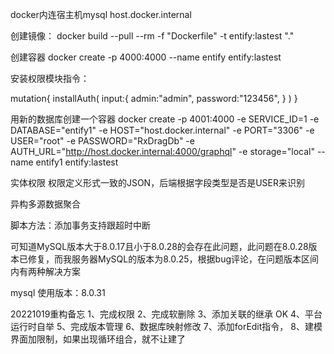 docker内连宿主机mysql host.docker.internal

创建镜像：
docker build --pull --rm -f "Dockerfile" -t entify:lastest "."

创建容器
docker create -p 4000:4000  --name entify  entify:lastest

安装权限模块指令：

mutation{
  installAuth(
    input:{
      admin:"admin", 
      password:"123456",
    }
  )
}

用新的数据库创建一个容器
docker create -p 4001:4000 -e SERVICE_ID=1 -e DATABASE="entify1" -e HOST="host.docker.internal" -e PORT="3306" -e USER="root" -e PASSWORD="RxDragDb" -e AUTH_URL="http://host.docker.internal:4000/graphql" -e storage="local" --name entify1  entify:lastest

实体权限
权限定义形式一致的JSON，后端根据字段类型是否是USER来识别

异构多源数据聚合

脚本方法：添加事务支持跟超时中断

可知道MySQL版本大于8.0.17且小于8.0.28的会存在此问题，此问题在8.0.28版本已修复，而我服务器MySQL的版本为8.0.25，根据bug评论，在问题版本区间内有两种解决方案


mysql 使用版本：8.0.31

20221019重构备忘
1、完成权限
2、完成软删除
3、添加关联的继承 OK
4、平台运行时自举
5、完成版本管理
6、数据库映射修改
7、添加forEdit指令，
8、建模界面加限制，如果出现循环组合，就不让建了